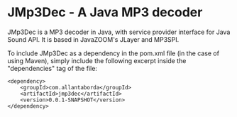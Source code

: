 # JMp3Dec - A Java MP3 decoder
JMp3Dec is a MP3 decoder in Java, with service provider interface for Java Sound API. It is based in JavaZOOM's JLayer and MP3SPI.

To include JMp3Dec as a dependency in the pom.xml file (in the case of using Maven), simply include the following excerpt inside the "dependencies" tag of the file:

```
<dependency>
	<groupId>com.allantaborda</groupId>
	<artifactId>jmp3dec</artifactId>
	<version>0.0.1-SNAPSHOT</version>
</dependency>
```

